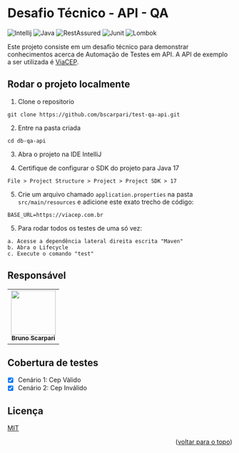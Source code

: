 <a name="readme-top"></a>

# Desafio Técnico - API - QA

![Intellij](https://img.shields.io/badge/Intellij-logo?style=flat-square&color=%23000000)
![Java](https://img.shields.io/badge/JAVA_17-logo?style=flat-square&color=%23FF7800)
![RestAssured](https://img.shields.io/badge/RestAssured-logo?style=flat-square&color=%234EA94B)
![Junit](https://img.shields.io/badge/Junit-logo?style=flat-square&color=%2314692E)
![Lombok](https://img.shields.io/badge/Lombok-logo?style=flat-square&color=grey)

Este projeto consiste em um desafio técnico para demonstrar conhecimentos acerca de Automação de Testes em API. A API de
exemplo a ser utilizada é [ViaCEP](https://viacep.com.br/ws/CEP/json).

## Rodar o projeto localmente

1. Clone o repositorio

```ssh
git clone https://github.com/bscarpari/test-qa-api.git
```

2. Entre na pasta criada

```ssh
cd db-qa-api
``` 

3. Abra o projeto na IDE IntelliJ

4. Certifique de configurar o SDK do projeto para Java 17

```text
File > Project Structure > Project > Project SDK > 17
```

5. Crie um arquivo chamado `application.properties` na pasta `src/main/resources` e adicione este exato trecho de
   código:

```properties
BASE_URL=https://viacep.com.br
```

5. Para rodar todos os testes de uma só vez:

```text
a. Acesse a dependência lateral direita escrita "Maven"
b. Abra o Lifecycle
c. Execute o comando "test"
```

## Responsável

<table>
    <tr>
      <td align="center">
        <a href="https://github.com/bscarpari">
          <img src="https://avatars.githubusercontent.com/u/53575457?v=4" width="100px;" /><br>
          <sub>
            <b>Bruno Scarpari</b>
          </sub>
        </a>
      </td>
    </tr>
</table>

## Cobertura de testes

- [X] Cenário 1: Cep Válido
- [X] Cenário 2: Cep Inválido

## Licença

[MIT](https://choosealicense.com/licenses/mit/)

<p align="right">(<a href="#readme-top">voltar para o topo</a>)</p>